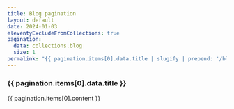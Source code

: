 ```yaml
---
title: Blog pagination
layout: default
date: 2024-01-03
eleventyExcludeFromCollections: true
pagination:
  data: collections.blog
  size: 1
permalink: "{{ pagination.items[0].data.title | slugify | prepend: '/blog/' | append: '/' }}"
---
```

<h3>{{ pagination.items[0].data.title }}</h3>
<p>{{ pagination.items[0].content }}</p>